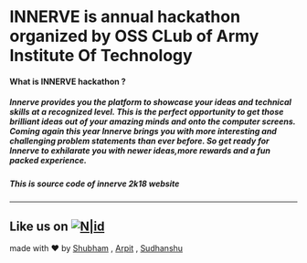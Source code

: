 




# INNERVE is annual hackathon organized by OSS CLub of Army Institute Of Technology 

#### What is INNERVE hackathon ?
##### Innerve provides you the platform to showcase your ideas and technical skills at a recognized level. This is the perfect opportunity to get those brilliant ideas out of your amazing minds and onto the computer screens. Coming again this year Innerve brings you with more interesting and challenging problem statements than ever before. So get ready for Innerve to exhilarate you with newer ideas,more rewards and a fun packed experience.

##### This is source code of innerve 2k18 website 
----




Like us on 
[![N|id](http://i.imgur.com/fep1WsG.png)](https://www.facebook.com/innerve24hrs/)
-
made with :heart: by [Shubham](https://github.com/shubham7298) , [Arpit](https://github.com/armish24) , [Sudhanshu](https://github.com/SJoshi7)
